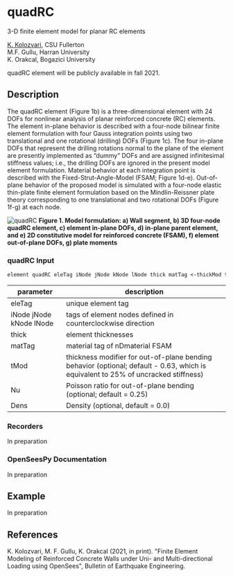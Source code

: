 # quadRC
3-D finite element model for planar RC elements

[K. Kolozvari](mailto:kkolozvari@fullerton.edu), CSU Fullerton<br/>
M.F. Gullu, Harran University<br/>
K. Orakcal, Bogazici University<br/>

quadRC element will be publicly available in fall 2021.

## Description

The quadRC element (Figure 1b) is a three-dimensional element with 24 DOFs for nonlinear analysis of planar reinforced concrete (RC) elements. The element in-plane behavior is described with a four-node bilinear finite element formulation with four Gauss integration points using two translational and one rotational (drilling) DOFs (Figure 1c). The four in-plane DOFs that represent the drilling rotations normal to the plane of the element are presently implemented as “dummy” DOFs and are assigned infinitesimal stiffness values; i.e., the drilling DOFs are ignored in the present model element formulation. Material behavior at each integration point is described with the Fixed-Strut-Angle-Model (FSAM; Figure 1d-e). Out-of-plane behavior of the proposed model is simulated with a four-node elastic thin-plate finite element formulation based on the Mindlin-Reissner plate theory corresponding to one translational and two rotational DOFs (Figure 1f-g) at each node.

![quadRC](https://user-images.githubusercontent.com/53920372/116842793-a1058300-ab92-11eb-94e9-2a76c2b4f7d9.PNG)
**Figure 1. Model formulation: a) Wall segment, b) 3D four-node quadRC element, c) element in-plane DOFs, d) in-plane parent element, and e) 2D constitutive model for reinforced concrete (FSAM), f) element out-of-plane DOFs, g) plate moments**

### quadRC Input
```markdown
element quadRC eleTag iNode jNode kNode lNode thick matTag <-thickMod tMod> <-Poisson Nu> <-Density Dens>
```

| parameter | description |
|----------|------------|
| eleTag | unique element tag|
| iNode jNode kNode lNode | tags of element nodes defined in counterclockwise direction|
| thick | element thicknesses|
| matTag | material tag of nDmaterial FSAM |
| tMod | thickness modifier for out-of-plane bending behavior (optional; default - 0.63, which is equivalent to 25% of uncracked stiffness) |
| Nu | Poisson ratio for out-of-plane bending (optional; default = 0.25) |
| Dens | Density (optional, default = 0.0)|

### Recorders

In preparation

### OpenSeesPy Documentation
   
In preparation
   
## Example

In preparation 

## References

K. Kolozvari, M. F. Gullu, K. Orakcal (2021, in print). "Finite Element Modeling of Reinforced Concrete Walls under Uni- and Multi-directional Loading using OpenSees", Bulletin of Earthquake Engineering.

